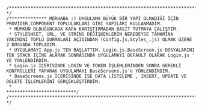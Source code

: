     /****************************************************************************************************************************************************** */
    /************** MERHABA :) UYGULAMA BÜYÜK BİR YAPI OLMADIĞI İÇİN PROVİDER,COMPONENT TOPLULUKLARI GİBİ YAPILARI KULLANMADIM. 
     * MÜMKÜN OLDUĞUNCADA KAFA KARIŞTIRMADAN BASİT TUTMAYA ÇALIŞTIM.
     * STYLESHEET, URL, VE STRİNG DEĞİŞKENLERİN NEREDEYSE TAMAMINA YAKININI TOPLU DURMALARI AÇISINDAN (Config.js,Styles_.js) OLMAK ÜZERE 2 DOSYADA TOPLADIM.
     * UYGULAMAYI App.js TEN BAŞLATTIM. Login.js,BaseScreen.js DOSYALARINI TEK STACK İÇİNE ALARAK SONRASINDA UYGULAMAYI DEFAULT OLARAK Login.js ' YE YÖNLENDİRDİM.
     * Login.js İÇERİSİNDE LOGİN VE TOKEN İŞLEMLERİNDEN SONRA GEREKLİ KONTROLLERİ YAPARAK UYGULAMAYI BaseScreens.js'e YÖNLENDİRDİM.
     * BaseScreens.js İÇERİSİNDE İSE DATA LİSTELEME , INSERT, UPDATE VE DELETE İŞLEMLERİNİ GERÇEKLEŞTİRDİM.  
     *                                                          **************************/
    /****************************************************************************************************************************************************** */